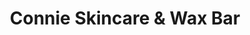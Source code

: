 ---
title: "Connie Skincare & Wax Bar"
url: /vancouver/connie-skincare-and-wax-bar/
shop: beauty
---